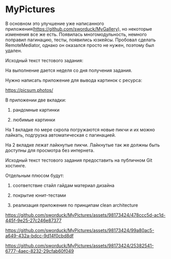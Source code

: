# MyPictures
В основном это улучшение уже написанного приложения(https://github.com/sworduck/MyGallery), но некоторые изменения все же есть. Появилась многомодульность, немного поправил пагинацию, тесты, появились юзкейсы. Пробовал сделать RemoteMediator, однако он оказался просто не нужен, поэтому был удален.

Исходный текст тестового задания: 

На выполнение дается неделя со дня получения задания.

Нужно написать приложение для вывода картинок с ресурса: 

https://picsum.photos/

 

В приложении две вкладки:

1) рандомные картинки

2) любимые картинки



На 1 вкладке по мере скрола погружаются новые пикчи и их можно лайкать, подгрузка автоматическая с пагинацией.

На 2 вкладке лежат лайкнутые пикчи. Лайкнутые так же должны быть доступны для просмотра без интернета.

Исходный текст тестового задания предоставить на публичном Git хостинге.



Отдельным плюсом будут:

1) соответствие стайл гайдам материал дизайна

2) покрытие юнит-тестами

3) реализация приложения по принципам clean architecture



https://github.com/sworduck/MyPictures/assets/98173424/478ccc5d-ac1d-445f-9e25-27c246e87377

https://github.com/sworduck/MyPictures/assets/98173424/99a80ac5-a649-432a-bdcc-9d14f0cbd8df

https://github.com/sworduck/MyPictures/assets/98173424/25382541-6777-4aec-8232-29cfab60f049

